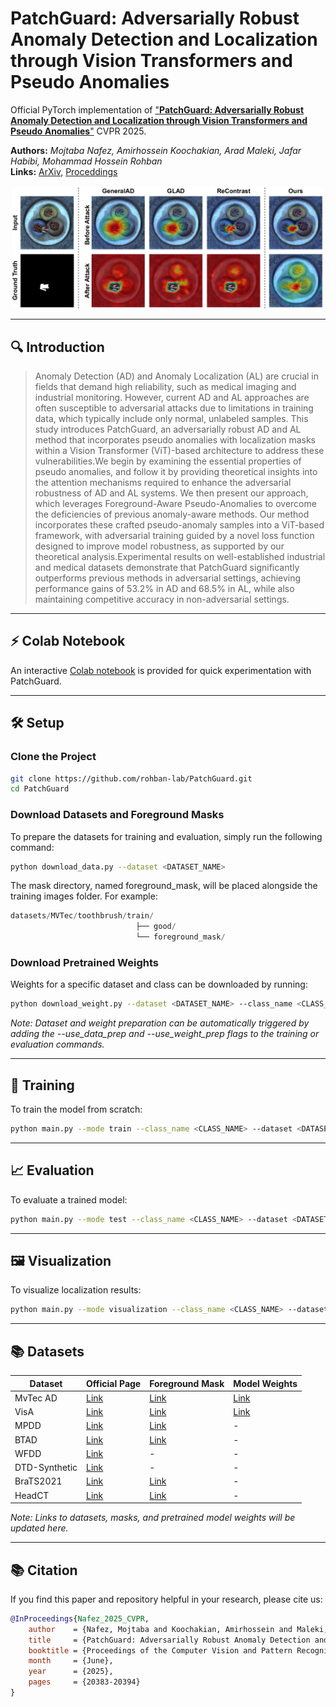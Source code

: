 # PatchGuard: Adversarially Robust Anomaly Detection and Localization through Vision Transformers and Pseudo Anomalies

Official PyTorch implementation of
["**PatchGuard: Adversarially Robust Anomaly Detection and Localization through Vision Transformers and Pseudo Anomalies**"](https://openaccess.thecvf.com/content/CVPR2025/html/Nafez_PatchGuard_Adversarially_Robust_Anomaly_Detection_and_Localization_through_Vision_Transformers_CVPR_2025_paper.html)  CVPR 2025.
 
**Authors:** *Mojtaba Nafez, Amirhossein Koochakian, Arad Maleki, Jafar Habibi, Mohammad Hossein Rohban*  
**Links:** [ArXiv](), [Proceddings](https://openaccess.thecvf.com/content/CVPR2025/html/Nafez_PatchGuard_Adversarially_Robust_Anomaly_Detection_and_Localization_through_Vision_Transformers_CVPR_2025_paper.html)


<p align="center">
    <img src=figs/motivation-fig.png width="500"> 
</p>

---
## 🔍 Introduction
> Anomaly Detection (AD) and Anomaly Localization (AL) are crucial in fields that demand high reliability, such as medical imaging and industrial monitoring. However, current AD and AL approaches are often susceptible to adversarial attacks due to limitations in training data, which typically include only normal, unlabeled samples. This study introduces PatchGuard, an adversarially robust AD and AL method that incorporates pseudo anomalies with localization masks within a Vision Transformer (ViT)-based architecture to address these vulnerabilities.We begin by examining the essential properties of pseudo anomalies, and follow it by providing theoretical insights into the attention mechanisms required to enhance the adversarial robustness of AD and AL systems. We then present our approach, which leverages Foreground-Aware Pseudo-Anomalies to overcome the deficiencies of previous anomaly-aware methods. Our method incorporates these crafted pseudo-anomaly samples into a ViT-based framework, with adversarial training guided by a novel loss function designed to improve model robustness, as supported by our theoretical analysis.Experimental results on well-established industrial and medical datasets demonstrate that PatchGuard significantly outperforms previous methods in adversarial settings, achieving performance gains of 53.2% in AD and 68.5% in AL, while also maintaining competitive accuracy in non-adversarial settings.


---
## ⚡ Colab Notebook

 An interactive [Colab notebook](https://colab.research.google.com/drive/1Et4LPWpTfIsc3sS4y4nUlVRa1m_esKW3?usp=sharing) is provided for quick experimentation with PatchGuard.

---
## 🛠️ Setup

### Clone the Project
```bash
git clone https://github.com/rohban-lab/PatchGuard.git
cd PatchGuard
```

### Download Datasets and Foreground Masks
To prepare the datasets for training and evaluation, simply run the following command:
```bash
python download_data.py --dataset <DATASET_NAME>
```
The mask directory, named foreground_mask, will be placed alongside the training images folder. For example:
```swift
datasets/MVTec/toothbrush/train/
                            ├── good/
                            └── foreground_mask/
```

### Download Pretrained Weights
Weights for a specific dataset and class can be downloaded by running:
```bash
python download_weight.py --dataset <DATASET_NAME> --class_name <CLASS_NAME> --checkpoint_dir <SAVE_DIR>

```

*Note: Dataset and weight preparation can be automatically triggered by adding the --use_data_prep and --use_weight_prep flags to the training or evaluation commands.*

---
## 🧪 Training

To train the model from scratch:
```bash
python main.py --mode train --class_name <CLASS_NAME> --dataset <DATASET_NAME> --dataset_dir <DATASET_DIR> --epochs <NUM_EPOCHS>
```
---
## 📈 Evaluation
To evaluate a trained model:
```bash
python main.py --mode test --class_name <CLASS_NAME> --dataset <DATASET_NAME> --dataset_dir <DATASET_DIR> --step_test <NUM_ADV_STEPS> --epsilon_test <ADV_EPSILONS_SEQ> --checkpoint_dir <WEIGHT_DIR>
```
---
## 🖼️ Visualization
To visualize localization results:

```bash
python main.py --mode visualization --class_name <CLASS_NAME> --dataset <DATASET_NAME> --dataset_dir <DATASET_DIR> --epsilon_visualization <ADV_EPSILON> --step_visualization <NUM_ADV_STEPS> --checkpoint_dir <WEIGHT_DIR>
```

---
## 📚 Datasets
| Dataset       | Official Page                  | Foreground Mask             | Model Weights               |
|---------------|-------------------------------|----------------------------|----------------------------|
| MvTec AD  | [Link](https://www.mvtec.com/company/research/datasets/mvtec-ad/)                     | [Link](https://drive.google.com/drive/folders/1VHYcJUDja7o2xbYlh7YKYK_6EleizdoU?usp=drive_link)                  | [Link](https://drive.google.com/drive/folders/1Wn_1cE700ORpRmSfDzOfOpYyhAjxsyHr?usp=drive_link)                  |
| VisA | [Link](https://github.com/amazon-science/spot-diff)                     | [Link](https://drive.google.com/drive/folders/1IdLOXyMpi8dzhyeUV6cLOeW5LK4rIOfC?usp=drive_link)                  | [Link](https://drive.google.com/drive/folders/1_MYqikiJvTKp3z_ZHHVjViYF6Yn0oyVu?usp=drive_link)                  |
| MPDD | [Link](https://github.com/stepanje/MPDD)                     | [Link](https://drive.google.com/drive/folders/10JHKrilH8lBwqnM5HRfkt_LytankNJ_S?usp=drive_link)                  | -               |
| BTAD | [Link](https://github.com/pankajmishra000/VT-ADL)                     | [Link](https://drive.google.com/drive/folders/1LGtlVeFbgcC31cQeJnTWX-j2cTpLdsuf?usp=drive_link)                  | -              |
| WFDD | [Link](https://github.com/cqylunlun/GLASS?tab=readme-ov-file#dataset-release)                     | -                | -             |
|  DTD-Synthetic | [Link](https://openaccess.thecvf.com/content/WACV2023/html/Aota_Zero-Shot_Versus_Many-Shot_Unsupervised_Texture_Anomaly_Detection_WACV_2023_paper.html)                     | -                  | -              |
| BraTS2021 | [Link](http://braintumorsegmentation.org/)                     | [Link](https://drive.google.com/file/d/1viMafEbTR2HvMmWWxsrqd7yE9N3VR7FU/view?usp=drive_link)                  | -              |
| HeadCT | [Link](https://www.kaggle.com/datasets/felipekitamura/head-ct-hemorrhage)                     | [Link](https://drive.google.com/file/d/1XdUgdMYrfAFydROTWRdj5S14UQbnu725/view?usp=drive_link)                  | -               |


*Note: Links to datasets, masks, and pretrained model weights will be updated here.*

---
## 📚 Citation
If you find this paper and repository helpful in your research, please cite us:
```bibtex
@InProceedings{Nafez_2025_CVPR,
    author    = {Nafez, Mojtaba and Koochakian, Amirhossein and Maleki, Arad and Habibi, Jafar and Rohban, Mohammad Hossein},
    title     = {PatchGuard: Adversarially Robust Anomaly Detection and Localization through Vision Transformers and Pseudo Anomalies},
    booktitle = {Proceedings of the Computer Vision and Pattern Recognition Conference (CVPR)},
    month     = {June},
    year      = {2025},
    pages     = {20383-20394}
}
```
